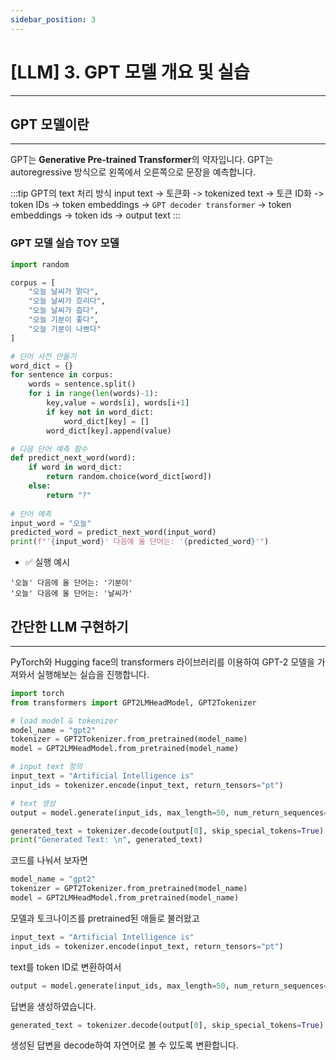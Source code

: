 ```yaml
---
sidebar_position: 3
---
```


# [LLM] 3. GPT 모델 개요 및 실습
---

## GPT 모델이란
---

GPT는 **Generative Pre-trained Transformer**의 약자입니다. GPT는 autoregressive 방식으로 왼쪽에서 오른쪽으로 문장을 예측합니다.

:::tip GPT의 text 처리 방식
input text -> 토큰화 -> tokenized text -> 토큰 ID화 -> token IDs -> token embeddings -> `GPT decoder transformer` -> token embeddings -> token ids -> output text
:::

### GPT 모델 실습 TOY 모델

```python
import random

corpus = [
    "오늘 날씨가 맑다",
    "오늘 날씨가 흐리다",
    "오늘 날씨가 춥다",
    "오늘 기분이 좋다",
    "오늘 기분이 나쁘다"
]

# 단어 사전 만들기
word_dict = {}
for sentence in corpus:
    words = sentence.split()
    for i in range(len(words)-1):
        key,value = words[i], words[i+1]
        if key not in word_dict:
            word_dict[key] = []
        word_dict[key].append(value)

# 다음 단어 예측 함수
def predict_next_word(word):
    if word in word_dict:
        return random.choice(word_dict[word])
    else:
        return "?"
    
# 단어 예측
input_word = "오늘"
predicted_word = predict_next_word(input_word)
print(f"'{input_word}' 다음에 올 단어는: '{predicted_word}'")
```

- ✅ 실행 예시

```text
'오늘' 다음에 올 단어는: '기분이'
'오늘' 다음에 올 단어는: '날씨가'
```


## 간단한 LLM 구현하기
---

PyTorch와 Hugging face의 transformers 라이브러리를 이용하여 GPT-2 모델을 가져와서 실행해보는 실습을 진행합니다.


```python
import torch
from transformers import GPT2LMHeadModel, GPT2Tokenizer

# load model & tokenizer
model_name = "gpt2"
tokenizer = GPT2Tokenizer.from_pretrained(model_name)
model = GPT2LMHeadModel.from_pretrained(model_name)

# input text 정의
input_text = "Artificial Intelligence is"
input_ids = tokenizer.encode(input_text, return_tensors="pt")

# text 생성
output = model.generate(input_ids, max_length=50, num_return_sequences=1)

generated_text = tokenizer.decode(output[0], skip_special_tokens=True)
print("Generated Text: \n", generated_text)
```


코드를 나눠서 보자면

```python
model_name = "gpt2"
tokenizer = GPT2Tokenizer.from_pretrained(model_name)
model = GPT2LMHeadModel.from_pretrained(model_name)
```

모델과 토크나이즈를 pretrained된 애들로 불러왔고


```python
input_text = "Artificial Intelligence is"
input_ids = tokenizer.encode(input_text, return_tensors="pt")
```

text를 token ID로 변환하여서

```python
output = model.generate(input_ids, max_length=50, num_return_sequences=1)
```

답변을 생성하였습니다.


```python
generated_text = tokenizer.decode(output[0], skip_special_tokens=True)
```

생성된 답변을 decode하여 자연어로 볼 수 있도록 변환합니다.